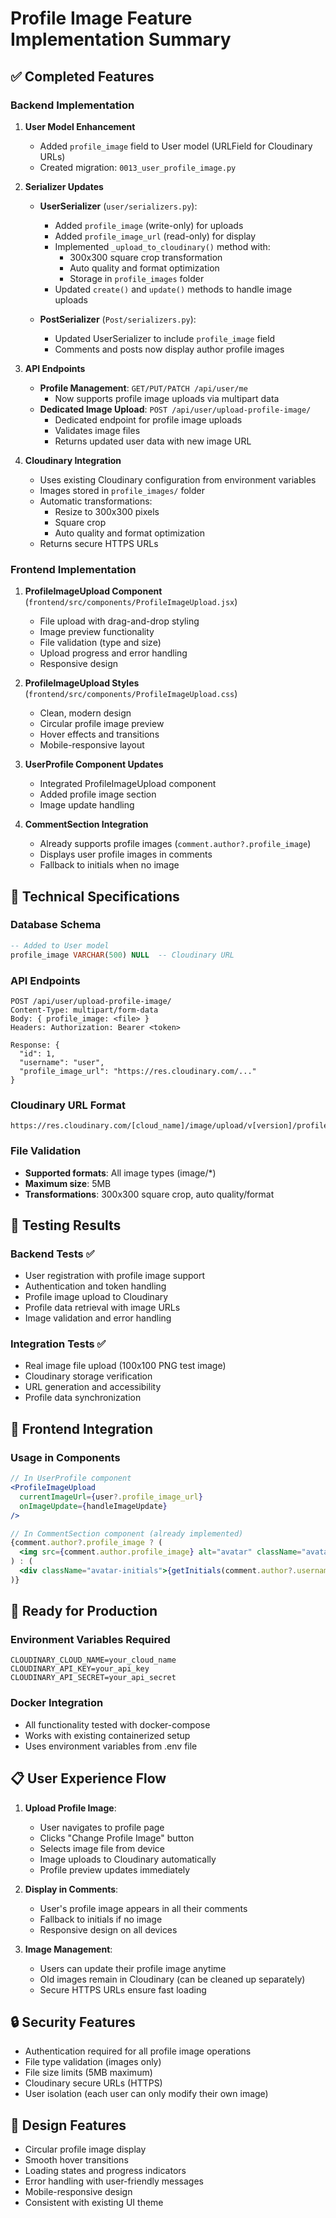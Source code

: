 # Profile Image Feature Implementation Summary

## ✅ Completed Features

### Backend Implementation

1. **User Model Enhancement**
   - Added `profile_image` field to User model (URLField for Cloudinary URLs)
   - Created migration: `0013_user_profile_image.py`

2. **Serializer Updates**
   - **UserSerializer** (`user/serializers.py`):
     - Added `profile_image` (write-only) for uploads
     - Added `profile_image_url` (read-only) for display
     - Implemented `_upload_to_cloudinary()` method with:
       - 300x300 square crop transformation
       - Auto quality and format optimization
       - Storage in `profile_images` folder
     - Updated `create()` and `update()` methods to handle image uploads

   - **PostSerializer** (`Post/serializers.py`):
     - Updated UserSerializer to include `profile_image` field
     - Comments and posts now display author profile images

3. **API Endpoints**
   - **Profile Management**: `GET/PUT/PATCH /api/user/me`
     - Now supports profile image uploads via multipart data
   - **Dedicated Image Upload**: `POST /api/user/upload-profile-image/`
     - Dedicated endpoint for profile image uploads
     - Validates image files
     - Returns updated user data with new image URL

4. **Cloudinary Integration**
   - Uses existing Cloudinary configuration from environment variables
   - Images stored in `profile_images/` folder
   - Automatic transformations:
     - Resize to 300x300 pixels
     - Square crop
     - Auto quality and format optimization
   - Returns secure HTTPS URLs

### Frontend Implementation

1. **ProfileImageUpload Component** (`frontend/src/components/ProfileImageUpload.jsx`)
   - File upload with drag-and-drop styling
   - Image preview functionality
   - File validation (type and size)
   - Upload progress and error handling
   - Responsive design

2. **ProfileImageUpload Styles** (`frontend/src/components/ProfileImageUpload.css`)
   - Clean, modern design
   - Circular profile image preview
   - Hover effects and transitions
   - Mobile-responsive layout

3. **UserProfile Component Updates**
   - Integrated ProfileImageUpload component
   - Added profile image section
   - Image update handling

4. **CommentSection Integration**
   - Already supports profile images (`comment.author?.profile_image`)
   - Displays user profile images in comments
   - Fallback to initials when no image

## 🔧 Technical Specifications

### Database Schema
```sql
-- Added to User model
profile_image VARCHAR(500) NULL  -- Cloudinary URL
```

### API Endpoints
```
POST /api/user/upload-profile-image/
Content-Type: multipart/form-data
Body: { profile_image: <file> }
Headers: Authorization: Bearer <token>

Response: {
  "id": 1,
  "username": "user",
  "profile_image_url": "https://res.cloudinary.com/..."
}
```

### Cloudinary URL Format
```
https://res.cloudinary.com/[cloud_name]/image/upload/v[version]/profile_images/[public_id].jpg
```

### File Validation
- **Supported formats**: All image types (image/*)
- **Maximum size**: 5MB
- **Transformations**: 300x300 square crop, auto quality/format

## 🧪 Testing Results

### Backend Tests ✅
- User registration with profile image support
- Authentication and token handling
- Profile image upload to Cloudinary
- Profile data retrieval with image URLs
- Image validation and error handling

### Integration Tests ✅
- Real image file upload (100x100 PNG test image)
- Cloudinary storage verification
- URL generation and accessibility
- Profile data synchronization

## 📱 Frontend Integration

### Usage in Components
```jsx
// In UserProfile component
<ProfileImageUpload
  currentImageUrl={user?.profile_image_url}
  onImageUpdate={handleImageUpdate}
/>

// In CommentSection component (already implemented)
{comment.author?.profile_image ? (
  <img src={comment.author.profile_image} alt="avatar" className="avatar-img" />
) : (
  <div className="avatar-initials">{getInitials(comment.author?.username)}</div>
)}
```

## 🚀 Ready for Production

### Environment Variables Required
```env
CLOUDINARY_CLOUD_NAME=your_cloud_name
CLOUDINARY_API_KEY=your_api_key
CLOUDINARY_API_SECRET=your_api_secret
```

### Docker Integration
- All functionality tested with docker-compose
- Works with existing containerized setup
- Uses environment variables from .env file

## 📋 User Experience Flow

1. **Upload Profile Image**:
   - User navigates to profile page
   - Clicks "Change Profile Image" button
   - Selects image file from device
   - Image uploads to Cloudinary automatically
   - Profile preview updates immediately

2. **Display in Comments**:
   - User's profile image appears in all their comments
   - Fallback to initials if no image
   - Responsive design on all devices

3. **Image Management**:
   - Users can update their profile image anytime
   - Old images remain in Cloudinary (can be cleaned up separately)
   - Secure HTTPS URLs ensure fast loading

## 🔒 Security Features

- Authentication required for all profile image operations
- File type validation (images only)
- File size limits (5MB maximum)
- Cloudinary secure URLs (HTTPS)
- User isolation (each user can only modify their own image)

## 🎨 Design Features

- Circular profile image display
- Smooth hover transitions
- Loading states and progress indicators
- Error handling with user-friendly messages
- Mobile-responsive design
- Consistent with existing UI theme
